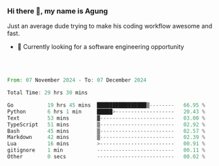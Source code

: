 ### Hi there 👋, my name is Agung
Just an average dude trying to make his coding workflow awesome and fast.

<!--
**agungfir98/agungfir98** is a ✨ _special_ ✨ repository because its `README.md` (this file) appears on your GitHub profile.
-->

- 🔭 Currently looking for a software engineering opportunity
<br/>
<br/>
<!--START_SECTION:waka-->

```rust
From: 07 November 2024 - To: 07 December 2024

Total Time: 29 hrs 30 mins

Go           19 hrs 45 mins  ████████████████▒--------   66.95 %
Python       6 hrs 1 min     █████>-------------------   20.43 %
Text         53 mins         ▓------------------------   03.00 %
TypeScript   51 mins         ▒------------------------   02.92 %
Bash         45 mins         ▒------------------------   02.57 %
Markdown     42 mins         ▒------------------------   02.39 %
Lua          16 mins         >------------------------   00.91 %
gitignore    1 min           -------------------------   00.11 %
Other        0 secs          -------------------------   00.02 %
```

<!--END_SECTION:waka-->
